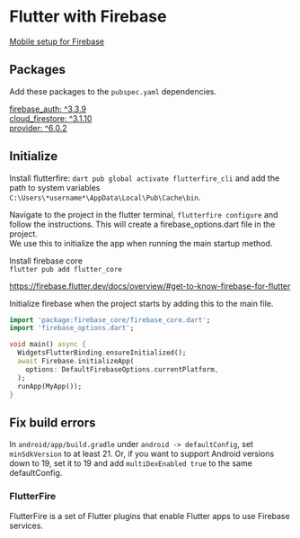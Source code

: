 # Flutter with Firebase

[Mobile setup for Firebase](../../Faggrupper/Firebase/mobileSetup.md)

## Packages
Add these packages to the `pubspec.yaml` dependencies.

[firebase_auth: ^3.3.9](https://pub.dev/packages/firebase_auth/install)\
[cloud_firestore: ^3.1.10](https://pub.dev/packages/cloud_firestore/install)\
[provider: ^6.0.2](https://pub.dev/packages/provider/install)

## Initialize

Install flutterfire: `dart pub global activate flutterfire_cli`
and add the path to system variables `C:\Users\*username*\AppData\Local\Pub\Cache\bin`.

Navigate to the project in the flutter terminal, `flutterfire configure` and follow the instructions. This will create a firebase_options.dart file in the project.\
We use this to initialize the app when running the main startup method.

Install firebase core\
`flutter pub add flutter_core`

https://firebase.flutter.dev/docs/overview/#get-to-know-firebase-for-flutter

Initialize firebase when the project starts by adding this to the main file.
```dart
import 'package:firebase_core/firebase_core.dart';
import 'firebase_options.dart';

void main() async {
  WidgetsFlutterBinding.ensureInitialized();
  await Firebase.initializeApp(   
    options: DefaultFirebaseOptions.currentPlatform,
  );
  runApp(MyApp());
}
```

## Fix build errors

In `android/app/build.gradle` under `android -> defaultConfig`, set `minSdkVersion` to at least 21. Or, if you want to support Android versions down to 19, set it to 19 and add `multiDexEnabled true` to the same defaultConfig.

### FlutterFire

 FlutterFire is a set of Flutter plugins that enable Flutter apps to use Firebase services.